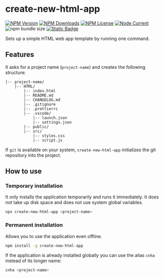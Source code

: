 # create-new-html-app

<!--
![npms.io](https://img.shields.io/npms-io/maintenance-score/create-new-html-app?style=plastic&logo=npm&label=maintenance)
![npms.io](https://img.shields.io/npms-io/quality-score/create-new-html-app?style=plastic&logo=npm&label=quality)
![npms.io](https://img.shields.io/npms-io/popularity-score/create-new-html-app?style=plastic&logo=npm&label=popularity)
-->

[![NPM Version](https://img.shields.io/npm/v/create-new-html-app?style=plastic&logo=npm&label=version)](https://www.npmjs.com/package/create-new-html-app)
[![NPM Downloads](https://img.shields.io/npm/d18m/create-new-html-app?style=plastic&logo=npm)](https://www.npmjs.com/package/create-new-html-app)
[![NPM License](https://img.shields.io/npm/l/create-new-html-app?style=plastic&logo=GNU)](https://www.gnu.org/licenses/gpl-3.0.html)
[![Node Current](https://img.shields.io/node/v/create-new-html-app?style=plastic&logo=nodedotjs&logoColor=white&logoSize=auto)](https://nodejs.org/en)
![npm bundle size](https://img.shields.io/bundlephobia/min/create-new-html-app?style=plastic&logo=webpack)
[![Static Badge](https://img.shields.io/badge/powered-orange?style=plastic&logo=foobar2000&label=foobar2000)](https://www.foobar2000.org/)

Sets up a simple HTML web app template by running one command.

## Features

It asks for a project name (`project-name`) and creates the following structure:

```text
|-- project-name/
    |-- HTML/
        |-- index.html
        |-- README.md
        |-- CHANGELOG.md
        |-- .gitignore
        |-- .prettierrc
        |-- .vscode/
            |-- launch.json
            |-- settings.json
        |-- public/
        |-- src/
            |-- styles.css
            |-- script.js
```

If `git` is available on your system, `create-new-html-app` initializes the git repository into the
project.

## How to use

### Temporary installation

It only installs the application temporarily and runs it immediately. It does not take up disk space
and does not use system global variables.

```bash
npx create-new-html-app <project-name>
```

### Permanent installation

Allows you to use the application even offline.

```bash
npm install -g create-new-html-app
```

If the application is already installed globally you can use the alias `cnha` instead of its longer
name:

```bash
cnha <project-name>
```
